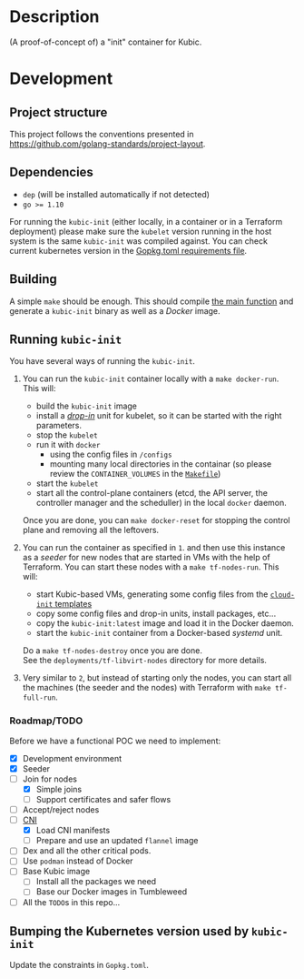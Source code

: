 
# Description

(A proof-of-concept of) a "init" container for Kubic.

# Development

## Project structure

This project follows the conventions presented in https://github.com/golang-standards/project-layout.

## Dependencies

* `dep` (will be installed automatically if not detected)
* `go >= 1.10`

For running the `kubic-init` (either locally, in a container or in a Terraform
deployment) please make sure the `kubelet` version running in the host system
is the same `kubic-init` was compiled against. You can check current kubernetes
version in the [Gopkg.toml requirements file](Gopkg.toml).

## Building

A simple `make` should be enough. This should compile [the main
function](cmd/kubic-init/main.go) and generate a `kubic-init` binary as
well as a _Docker_ image.

## Running `kubic-init`

You have several ways of running the `kubic-init`.

1. You can run the `kubic-init` container locally with a
`make docker-run`. This will:
 
   * build the `kubic-init` image
   * install a [_drop-in_](init/kubelet.drop-in.conf) unit for
   kubelet, so it can be started with the right parameters.
   * stop the `kubelet`
   * run it with `docker`
     * using the config files in `/configs`
     * mounting many local directories in the containar (so
     please review the `CONTAINER_VOLUMES` in the [`Makefile`](Makefile))
   * start the `kubelet` 
   * start all the control-plane containers (etcd, the API server,
   the controller manager and the scheduller) in the local
   `docker` daemon.
   
   Once you are done, you can `make docker-reset` for stopping the
   control plane and removing all the leftovers.
 
2. You can run the container as specified in `1`. and then use this
instance as a _seeder_ for new nodes that are started in VMs with
the help of Terraform. You can start these nodes with a
`make tf-nodes-run`. This will:
  
   * start Kubic-based VMs, generating some config files from
   the [`cloud-init` templates](deployments/cloud-init)
   * copy some config files and drop-in units, install packages, etc...
   * copy the `kubic-init:latest` image and load it in the Docker daemon.
   * start the `kubic-init` container from a Docker-based
   _systemd_ unit.  

   Do a `make tf-nodes-destroy` once you are done.   
   See the `deployments/tf-libvirt-nodes` directory for more details.

3. Very similar to `2`,  but instead of starting only the nodes,
you can start all the machines (the seeder and the nodes) with Terraform
with `make tf-full-run`.

### Roadmap/TODO

Before we have a functional POC we need to implement:

* [X] Development environment
* [X] Seeder
* [ ] Join for nodes
  * [X] Simple joins
  * [ ] Support certificates and safer flows
* [ ] Accept/reject nodes
* [ ] [CNI](pkg/cni)
  * [X] Load CNI manifests
  * [ ] Prepare and use an updated `flannel` image
* [ ] Dex and all the other critical pods.
* [ ] Use `podman` instead of Docker
* [ ] Base Kubic image
  * [ ] Install all the packages we need
  * [ ] Base our Docker images in Tumbleweed
* [ ] All the `TODO`s in this repo...

## Bumping the Kubernetes version used by `kubic-init`

Update the constraints in `Gopkg.toml`.

